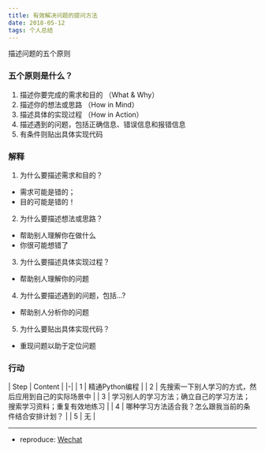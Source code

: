 ```yaml
---
title: 有效解决问题的提问方法
date: 2018-05-12
tags: 个人总结
---
```

描述问题的五个原则
 <!-- more -->

### 五个原则是什么？

1. 描述你要完成的需求和目的 （What & Why）
2. 描述你的想法或思路 （How in Mind）
3. 描述具体的实现过程 （How in Action）
4. 描述遇到的问题，包括正确信息、错误信息和报错信息
5. 有条件则贴出具体实现代码

### 解释

1. 为什么要描述需求和目的？
  - 需求可能是错的；
  - 目的可能是错的！
2. 为什么要描述想法或思路？
  - 帮助别人理解你在做什么
  - 你很可能想错了
3. 为什么要描述具体实现过程？
  - 帮助别人理解你的问题
4. 为什么要描述遇到的问题，包括...?
  - 帮助别人分析你的问题
5. 为什么要贴出具体实现代码？
  - 重现问题以助于定位问题

### 行动

| Step | Content |
|-|
| 1 | 精通Python编程 |
| 2 | 先搜索一下别人学习的方式，然后应用到自己的实际场景中 |
| 3 | 学习别人的学习方法；确立自己的学习方法；搜索学习资料；重复有效地练习 |
| 4 | 哪种学习方法适合我？怎么跟我当前的条件结合安排计划？ |
| 5 | 无 |

---
* reproduce: [Wechat](https://mp.weixin.qq.com/s?__biz=MzI3NDI5ODQ2Ng==&mid=2247483666&idx=1&sn=201c119360515cfd7765a6fe6fb5d855)
